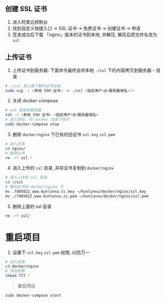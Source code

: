 
## 创建 SSL 证书

1. 进入阿里云控制台
2. 找到自定义快捷入口 -> SSL 证书 -> 免费证书 -> 创建证书 -> 申请
3. 签发成功后下载 「nginx」版本的证书到本地, 并解压, 解压后把文件名改为 `ssl`

## 上传证书

1. 上传证书到服务器: 下面命令最终会将本地 `./ssl` 下的内容拷贝到服务器 `~` 目录

```sh
# ./ssl 是上面下载的证书目录,
sudo scp -i <本地 SSH 证书> -r ./ssl <指定用户>@<服务器域名>:~
```

2. 关闭 docker-compose

```sh
# ssh 登录到服务器
ssh -i <本地 SSH 证书> <指定用户>@<服务器域名>
# 进入项目, 在 docker 目录下执行
sudo docker-compose stop
```

3. 删除 `docker/nginx` 下已有的旧证书 `ssl.key` `ssl.pem`

```sh
# 进入目录
cd nginx/
# 删除证书
rm -rf ssl.*
```

4. 进入上传的 `ssl` 目录, 并将证书复制到 `docker/nginx`

```sh
# 进入上传的 ssl 目录
cd ~/ssl
# 移动证书到 docker/nginx 下
mv .7405822_www.kunlunxu.cc.key ~/kunlunxu/docker/nginx/ssl.key
mv ./7405822_www.kunlunxu.cc.pem ~/kunlunxu/docker/nginx/ssl.pem
```

5. 删除上面的 ssl 目录

```sh
rm -rf ssl/
```

# 重启项目

1. 设置下 `ssl.key` `ssl.pem` 权限, 以防万一

```sh
# 进入目录
cd docker/nginx 
# 添加权限
chmod 777 *
```

> 重启项目

```sh
sudo docker-compose start
```
